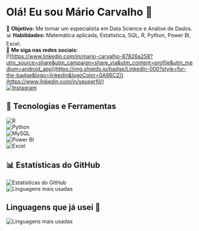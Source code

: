 # Olá! Eu sou Mário Carvalho 👋  

🎯 **Objetivo:** Me tornar um especialista em Data Science e Análise de Dados.  
📊 **Habilidades:** Matemática aplicada, Estatística, SQL, R, Python, Power BI, Excel.  
📢 **Me siga nas redes sociais:**  
[![https://www.linkedin.com/in/mario-carvalho-87826a258?utm_source=share&utm_campaign=share_via&utm_content=profile&utm_medium=android_app](https://img.shields.io/badge/LinkedIn-000?style=for-the-badge&logo=linkedin&logoColor=0A66C2)](https://www.linkedin.com/in/seuperfil/)  
[![Instagram](https://img.shields.io/badge/Instagram-000?style=for-the-badge&logo=instagram)](https://instagram.com/mariov_carvalho)  

## 🚀 Tecnologias e Ferramentas  
![R](https://img.shields.io/badge/R-276DC3?style=for-the-badge&logo=r&logoColor=white)  
![Python](https://img.shields.io/badge/Python-3776AB?style=for-the-badge&logo=python&logoColor=white)  
![MySQL](https://img.shields.io/badge/MySQL-4479A1?style=for-the-badge&logo=mysql&logoColor=white)  
![Power BI](https://img.shields.io/badge/Power_BI-F2C811?style=for-the-badge&logo=powerbi&logoColor=black)  
![Excel](https://img.shields.io/badge/Excel-217346?style=for-the-badge&logo=microsoft-excel&logoColor=white)  

## 📊 Estatísticas do GitHub 
![Estatísticas do GitHub](https://github-readme-stats.vercel.app/api?username=MarioBR-harpia&show_icons=true&theme=radical)  
![Linguagens mais usadas](https://github-readme-stats.vercel.app/api/top-langs/?username=MarioBR-harpia&layout=compact&theme=radical)

## Linguagens que já usei 🚀
![Linguagens mais usadas](https://github-readme-stats.vercel.app/api/top-langs/?username=MarioBR-harpia&layout=compact&langs_count=10&theme=radical)
